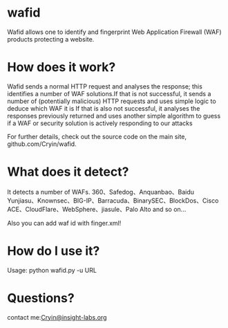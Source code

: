 # wafid
 Wafid allows one to identify and fingerprint Web Application Firewall (WAF) products protecting a website.
 
# How does it work?
 Wafid sends a normal HTTP request and analyses the response; this identifies a number of WAF solutions.If that is not successful, it  sends a number of (potentially malicious) HTTP requests and uses simple logic to deduce which WAF it is If that is also not successful, it analyses the responses previously returned and uses another simple algorithm to guess if a WAF or security solution is actively responding to our attacks
 
 For further details, check out the source code on the main site, github.com/Cryin/wafid.
 
# What does it detect?
 It detects a number of WAFs. 360、Safedog、Anquanbao、Baidu Yunjiasu、Knownsec、BIG-IP、Barracuda、BinarySEC、BlockDos、Cisco ACE、CloudFlare、WebSphere、jiasule、Palo Alto and so on...
 
 Also you can add waf id with finger.xml!
 
# How do I use it?

 Usage: python wafid.py -u URL
 
# Questions?

 contact me:Cryin@insight-labs.org
 
 
